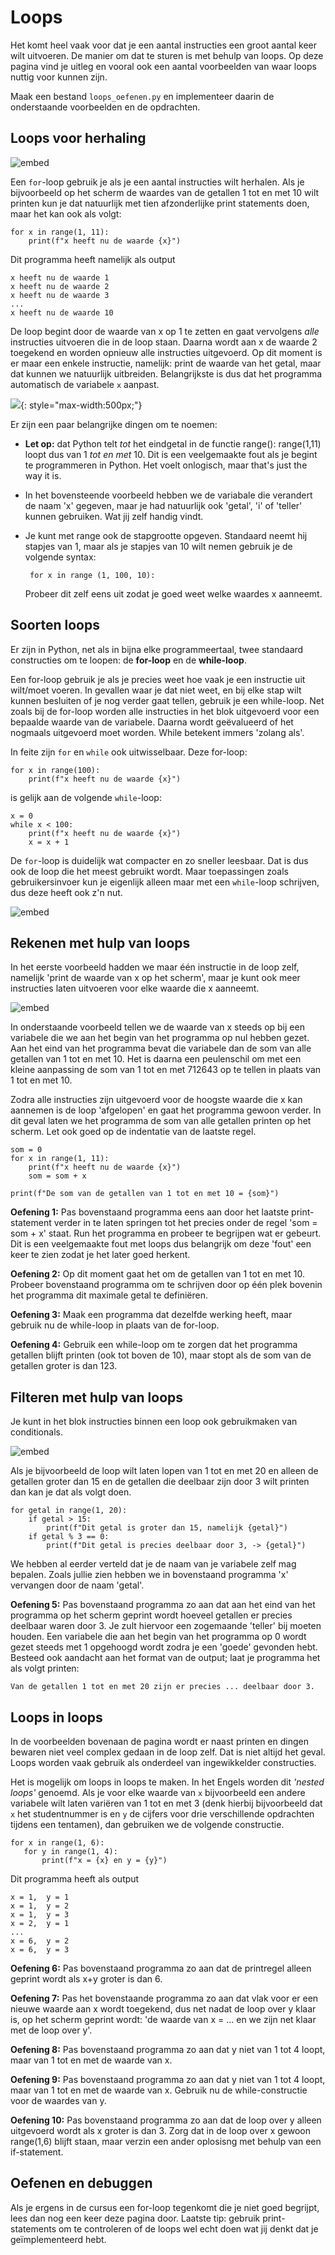 # Loops

Het komt heel vaak voor dat je een aantal instructies een groot aantal keer wilt uitvoeren. De manier om dat te sturen is met behulp van loops. Op deze pagina vind je uitleg en vooral ook een aantal voorbeelden van waar loops nuttig voor kunnen zijn.

Maak een bestand `loops_oefenen.py` en implementeer daarin de onderstaande voorbeelden en de opdrachten.

## Loops voor herhaling

![embed](https://player.vimeo.com/video/287247060)

Een `for`-loop gebruik je als je een aantal instructies wilt herhalen. Als je bijvoorbeeld op het scherm de waardes van de getallen 1 tot en met 10 wilt printen kun je dat natuurlijk met tien afzonderlijke print statements doen, maar het kan ook als volgt:

    for x in range(1, 11):
        print(f"x heeft nu de waarde {x}")

Dit programma heeft namelijk als output

    x heeft nu de waarde 1
    x heeft nu de waarde 2
    x heeft nu de waarde 3
    ...
    x heeft nu de waarde 10

De loop begint door de waarde van x op 1 te zetten en gaat vervolgens *alle* instructies uitvoeren die in de loop staan. Daarna wordt aan x de waarde 2 toegekend en worden opnieuw alle instructies uitgevoerd. Op dit moment is er maar een enkele instructie, namelijk: print de waarde van het getal, maar dat kunnen we natuurlijk uitbreiden. Belangrijkste is dus dat het programma automatisch de variabele `x` aanpast.

![](Loopsuitleg.png){: style="max-width:500px;"}


Er zijn een paar belangrijke dingen om te noemen:

-   **Let op:** dat Python telt *tot* het eindgetal in de functie range(): range(1,11) loopt dus van 1 *tot en met* 10. Dit is een veelgemaakte fout als je begint te programmeren in Python. Het voelt onlogisch, maar that's just the way it is.

-   In het bovensteende voorbeeld hebben we de variabale die verandert de naam 'x' gegeven, maar je had natuurlijk ook 'getal', 'i' of 'teller' kunnen gebruiken. Wat jij zelf handig vindt.

-   Je kunt met range ook de stapgrootte opgeven. Standaard neemt hij stapjes van 1, maar als je stapjes van 10 wilt nemen gebruik je de volgende syntax:

         for x in range (1, 100, 10):

    Probeer dit zelf eens uit zodat je goed weet welke waardes x aanneemt.


## Soorten loops

Er zijn in Python, net als in bijna elke programmeertaal, twee standaard constructies om te loopen: de **for-loop** en de **while-loop**.

Een for-loop gebruik je als je precies weet hoe vaak je een instructie uit wilt/moet voeren. In gevallen waar je dat niet weet, en bij elke stap wilt kunnen besluiten of je nog verder gaat tellen, gebruik je een while-loop. Net zoals bij de for-loop worden alle instructies in het blok uitgevoerd voor een bepaalde waarde van de variabele. Daarna wordt geëvalueerd of het nogmaals uitgevoerd moet worden. While betekent immers 'zolang als'.

In feite zijn `for` en `while` ook uitwisselbaar. Deze for-loop:

    for x in range(100):
        print(f"x heeft nu de waarde {x}")

is gelijk aan de volgende `while`-loop:

    x = 0
    while x < 100:
        print(f"x heeft nu de waarde {x}")
        x = x + 1

De `for`-loop is duidelijk wat compacter en zo sneller leesbaar. Dat is dus ook de loop die het meest gebruikt wordt. Maar toepassingen zoals gebruikersinvoer kun je eigenlijk alleen maar met een `while`-loop schrijven, dus deze heeft ook z'n nut.

![embed](https://player.vimeo.com/video/287247106)

## Rekenen met hulp van loops

In het eerste voorbeeld hadden we maar één instructie in de loop zelf, namelijk 'print de waarde van x op het scherm', maar je kunt ook meer instructies laten uitvoeren voor elke waarde die x aanneemt.

![embed](https://player.vimeo.com/video/287247088)

In onderstaande voorbeeld tellen we de waarde van x steeds op bij een variabele die we aan het begin van het programma op nul hebben gezet. Aan het eind van het programma bevat die variabele dan de som van alle getallen van 1 tot en met 10. Het is daarna een peulenschil om met een kleine aanpassing de som van 1 tot en met 712643 op te tellen in plaats van 1 tot en met 10.

Zodra alle instructies zijn uitgevoerd voor de hoogste waarde die x kan aannemen is de loop 'afgelopen' en gaat het programma gewoon verder. In dit geval laten we het programma de som van alle getallen printen op het scherm. Let ook goed op de indentatie van de laatste regel.

    som = 0
    for x in range(1, 11):
        print(f"x heeft nu de waarde {x}")
        som = som + x

    print(f"De som van de getallen van 1 tot en met 10 = {som}")


**Oefening 1:** Pas bovenstaand programma eens aan door het laatste print-statement verder in te laten springen tot het precies onder de regel 'som = som + x' staat. Run het programma en probeer te begrijpen wat er gebeurt. Dit is een veelgemaakte fout met loops dus belangrijk om deze 'fout' een keer te zien zodat je het later goed herkent.

**Oefening 2:** Op dit moment gaat het om de getallen van 1 tot en met 10. Probeer bovenstaand programma om te schrijven door op één plek bovenin het programma dit maximale getal te definiëren.

**Oefening 3:** Maak een programma dat dezelfde werking heeft, maar gebruik nu de while-loop in plaats van de for-loop.

**Oefening 4:** Gebruik een while-loop om te zorgen dat het programma getallen blijft printen (ook tot boven de 10), maar stopt als de som van de getallen groter is dan 123.


## Filteren met hulp van loops

Je kunt in het blok instructies binnen een loop ook gebruikmaken van conditionals.

![embed](https://player.vimeo.com/video/287247135)

Als je bijvoorbeeld de loop wilt laten lopen van 1 tot en met 20 en alleen de getallen groter dan 15 en de getallen die deelbaar zijn door 3 wilt printen dan kan je dat als volgt doen.

    for getal in range(1, 20):
        if getal > 15:
            print(f"Dit getal is groter dan 15, namelijk {getal}")
        if getal % 3 == 0:
            print(f"Dit getal is precies deelbaar door 3, -> {getal}")

We hebben al eerder verteld dat je de naam van je variabele zelf mag bepalen. Zoals jullie zien hebben we in bovenstaand programma 'x' vervangen door de naam 'getal'.

**Oefening 5:** Pas bovenstaand programma zo aan dat aan het eind van het programma op het scherm geprint wordt hoeveel getallen er precies deelbaar waren door 3. Je zult hiervoor een zogemaande 'teller' bij moeten houden. Een variabele die aan het begin van het programma op 0 wordt gezet steeds met 1 opgehoogd wordt zodra je een 'goede' gevonden hebt. Besteed ook aandacht aan het format van de output; laat je programma het als volgt printen:

    Van de getallen 1 tot en met 20 zijn er precies ... deelbaar door 3.


## Loops in loops

In de voorbeelden bovenaan de pagina wordt er naast printen en dingen bewaren niet veel complex gedaan in de loop zelf. Dat is niet altijd het geval. Loops worden vaak gebruik als onderdeel van ingewikkelder constructies.

Het is mogelijk om loops in loops te maken. In het Engels worden dit *'nested loops'* genoemd. Als je voor elke waarde van `x` bijvoorbeeld een andere variabele wilt laten variëren van 1 tot en met 3 (denk hierbij bijvoorbeeld dat `x` het studentnummer is en `y` de cijfers voor drie verschillende opdrachten tijdens een tentamen), dan gebruiken we de volgende constructie.

    for x in range(1, 6):
       for y in range(1, 4):
           print(f"x = {x} en y = {y}")

Dit programma heeft als output

    x = 1,  y = 1
    x = 1,  y = 2
    x = 1,  y = 3
    x = 2,  y = 1
    ...
    x = 6,  y = 2
    x = 6,  y = 3

**Oefening 6:** Pas bovenstaand programma zo aan dat de printregel alleen geprint wordt als x+y groter is dan 6.

**Oefening 7:** Pas het bovenstaande programma zo aan dat vlak voor er een nieuwe waarde aan x wordt toegekend, dus net nadat de loop over y klaar is, op het scherm geprint wordt: 'de waarde van x = ... en we zijn net klaar met de loop over y'.  

**Oefening 8:** Pas bovenstaand programma zo aan dat y niet van 1 tot 4 loopt, maar van 1 tot en met de waarde van x.

**Oefening 9:** Pas bovenstaand programma zo aan dat y niet van 1 tot 4 loopt, maar van 1 tot en met de waarde van x. Gebruik nu de while-constructie voor de waardes van y.

**Oefening 10:** Pas bovenstaand programma zo aan dat de loop over y alleen uitgevoerd wordt als x groter is dan 3. Zorg dat in de loop over x gewoon range(1,6) blijft staan, maar verzin een ander oplosisng met behulp van een if-statement.

## Oefenen en debuggen

Als je ergens in de cursus een for-loop tegenkomt die je niet goed begrijpt, lees dan nog een keer deze pagina door. Laatste tip: gebruik print-statements om te controleren of de loops wel echt doen wat jij denkt dat je geïmplementeerd hebt.
